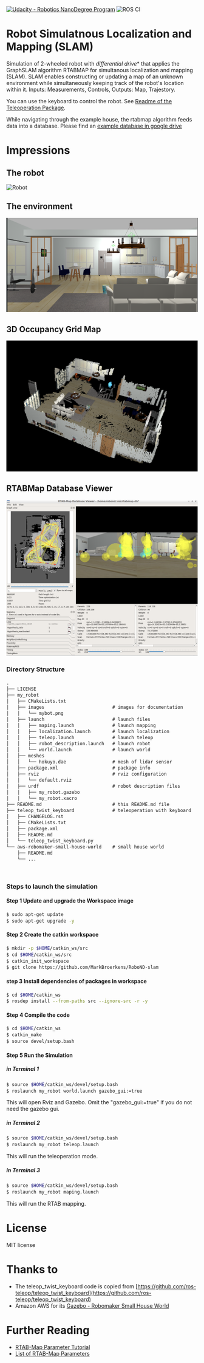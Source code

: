 [![Udacity - Robotics NanoDegree Program](https://s3-us-west-1.amazonaws.com/udacity-robotics/Extra+Images/RoboND_flag.png)](https://www.udacity.com/robotics) 
![ROS CI](https://github.com/MarkBroerkens/RoboND-slam/workflows/ROS%20CI/badge.svg)

# Robot Simulatnous Localization and Mapping (SLAM)
Simulation of 2-wheeled robot with *differential drive** that applies the GraphSLAM algorithm RTABMAP for simultanous localization and mapping (SLAM). 
SLAM enables constructing or updating a map of an unknown environment while simultaneously keeping track of the robot's location within it. Inputs: Measurements, Controls, Outputs: Map, Trajestory.

You can use the keyboard to control the robot. See [Readme of the Teleoperation Package](https://github.com/MarkBroerkens/RoboND-slam/blob/main/teleop_twist_keyboard/README.md).

While navigating through the example house, the rtabmap algorithm feeds data into a database.
Please find an [example database in google drive](https://drive.google.com/file/d/13yFbeKmmZcJY8Eg5G_mXbVAK3gq-PYAX/view?usp=sharing)


# Impressions
## The robot
![Robot](https://github.com/MarkBroerkens/RoboND-slam/blob/main/my_robot/images/mybot.png)

## The environment
![World](https://github.com/MarkBroerkens/RoboND-slam/blob/main/aws-robomaker-small-house-world/docs/images/gazebo_01.png)

## 3D Occupancy Grid Map
![3D Occupancy Grid](https://github.com/MarkBroerkens/RoboND-slam/blob/main/my_robot/images/OccupancyGrid.png)

## RTABMap Database Viewer
![RTABMap Database Viewer](https://github.com/MarkBroerkens/RoboND-slam/blob/main/my_robot/images/rtabmap-databaseviewer.png)


### Directory Structure
```
.
├── LICENSE
├── my_robot
│   ├── CMakeLists.txt
│   ├── images                         # images for documentation
│   │   └── mybot.png
│   ├── launch                         # launch files
│   │   ├── maping.launch              # launch mapping
│   │   ├── localization.launch        # launch localization
│   │   ├── teleop.launch              # launch teleop
│   │   ├── robot_description.launch   # launch robot
│   │   └── world.launch               # launch world
│   ├── meshes                         
│   │   └── hokuyo.dae                 # mesh of lidar sensor
│   ├── package.xml                    # package info
│   ├── rviz                           # rviz configuration
│   │   └── default.rviz
│   ├── urdf                           # robot description files
│   │   ├── my_robot.gazebo
│   │   └── my_robot.xacro
├── README.md                          # this README.md file
├── teleop_twist_keyboard              # teleoperation with keyboard
│   ├── CHANGELOG.rst
│   ├── CMakeLists.txt
│   ├── package.xml
│   ├── README.md
│   └── teleop_twist_keyboard.py
└── aws-robomaker-small-house-world    # small house world
    ├── README.md
    └── ...

                                                                  

```


### Steps to launch the simulation

#### Step 1 Update and upgrade the Workspace image
```sh
$ sudo apt-get update
$ sudo apt-get upgrade -y
```

#### Step 2 Create the catkin workspace
```sh
$ mkdir -p $HOME/catkin_ws/src
$ cd $HOME/catkin_ws/src
$ catkin_init_workspace
$ git clone https://github.com/MarkBroerkens/RoboND-slam
```


#### step 3 Install dependencies of packages in workspace
```sh
$ cd $HOME/catkin_ws
$ rosdep install --from-paths src --ignore-src -r -y
```


#### Step 4 Compile the code
```sh
$ cd $HOME/catkin_ws
$ catkin_make
$ source devel/setup.bash
```


#### Step 5 Run the Simulation 
##### in Terminal 1
```sh
$ source $HOME/catkin_ws/devel/setup.bash
$ roslaunch my_robot world.launch gazebo_gui:=true

```
This will open Rviz and Gazebo. Omit the "gazebo_gui:=true" if you do not need the gazebo gui.

##### in Terminal 2
```sh
$ source $HOME/catkin_ws/devel/setup.bash
$ roslaunch my_robot teleop.launch

```
This will run the teleoperation mode.

##### in Terminal 3

```sh
$ source $HOME/catkin_ws/devel/setup.bash
$ roslaunch my_robot maping.launch
```
This will run the RTAB mapping.




# License
MIT license

# Thanks to
* The teleop_twist_keyboard code is copied from [https://github.com/ros-teleop/teleop_twist_keyboard](https://github.com/ros-teleop/teleop_twist_keyboard)
* Amazon AWS for its [Gazebo - Robomaker Small House World](https://github.com/aws-robotics/aws-robomaker-small-house-world)

# Further Reading
* [RTAB-Map Parameter Tutorial](http://wiki.ros.org/rtabmap_ros/Tutorials/Advanced%20Parameter%20Tuning)
* [List of RTAB-Map Parameters](https://github.com/introlab/rtabmap/blob/master/corelib/include/rtabmap/core/Parameters.h)

